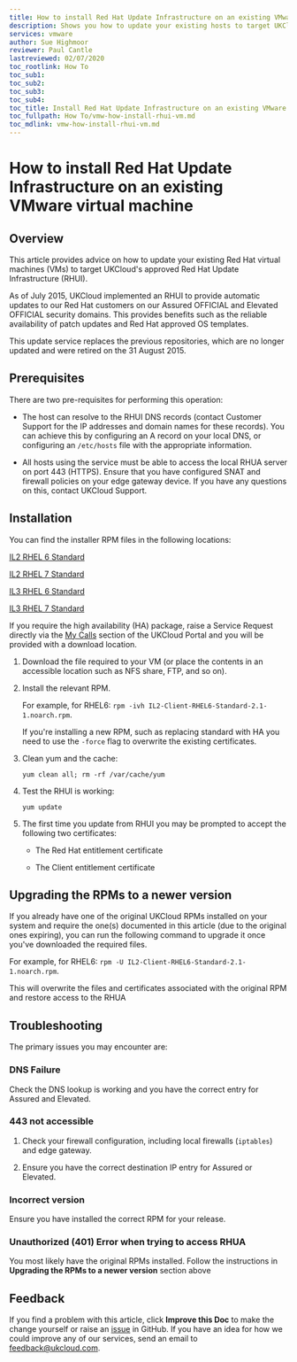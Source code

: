 ```yaml
---
title: How to install Red Hat Update Infrastructure on an existing VMware virtual machine
description: Shows you how to update your existing hosts to target UKCloud's approved Red Hat Update Infrastructure (RHUI)
services: vmware
author: Sue Highmoor
reviewer: Paul Cantle
lastreviewed: 02/07/2020
toc_rootlink: How To
toc_sub1: 
toc_sub2:
toc_sub3:
toc_sub4:
toc_title: Install Red Hat Update Infrastructure on an existing VMware virtual machine
toc_fullpath: How To/vmw-how-install-rhui-vm.md
toc_mdlink: vmw-how-install-rhui-vm.md
---
```


# How to install Red Hat Update Infrastructure on an existing VMware virtual machine

## Overview

This article provides advice on how to update your existing Red Hat virtual machines (VMs) to target UKCloud's approved Red Hat Update Infrastructure (RHUI).

As of July 2015, UKCloud implemented an RHUI to provide automatic updates to our Red Hat customers on our Assured OFFICIAL and Elevated OFFICIAL security domains. This provides benefits such as the reliable availability of patch updates and Red Hat approved OS templates.

This update service replaces the previous repositories, which are no longer updated and were retired on the 31 August 2015.

## Prerequisites

There are two pre-requisites for performing this operation:

- The host can resolve to the RHUI DNS records (contact Customer Support for the IP addresses and domain names for these records). You can achieve this by configuring an A record on your local DNS, or configuring an `/etc/hosts` file with the appropriate information.

- All hosts using the service must be able to access the local RHUA server on port 443 (HTTPS). Ensure that you have configured SNAT and firewall policies on your edge gateway device. If you have any questions on this, contact UKCloud Support.

## Installation

You can find the installer RPM files in the following locations:

[IL2 RHEL 6 Standard](https://cas.frn00006.ukcloud.com/Docs/UKCloud_Shared_Services/IL2-Client-RHEL6-Standard-2.1-1.noarch.rpm?AWSAccessKeyId=438-1048-5-aefff7-1&Expires=1625261766&Signature=zCxurIGSgb2TLrr2ISgqngRuTeU%3D)

[IL2 RHEL 7 Standard](https://cas.frn00006.ukcloud.com/Docs/UKCloud_Shared_Services/IL2-Client-RHEL7-Standard-2.1-1.noarch.rpm?AWSAccessKeyId=438-1048-5-aefff7-1&Expires=1625261781&Signature=txJ05hPU56lncP%2Bj8hvdgfJJFok%3D)

[IL3 RHEL 6 Standard](https://cas.frn00006.ukcloud.com/Docs/UKCloud_Shared_Services/IL3-Client-RHEL6-Standard-2.1-1.noarch.rpm?AWSAccessKeyId=438-1048-5-aefff7-1&Expires=1625261791&Signature=ser5iUAzUdPOX1hBHyRjw6PUULI%3D)

[IL3 RHEL 7 Standard](https://cas.frn00006.ukcloud.com/Docs/UKCloud_Shared_Services/IL3-Client-RHEL7-Standard-2.1-1.noarch.rpm?AWSAccessKeyId=438-1048-5-aefff7-1&Expires=1625261806&Signature=tPUvM%2B53G1qVD6lCEUbDNQ9IMX8%3D)

If you require the high availability (HA) package, raise a Service Request directly via the [My Calls](https://portal.skyscapecloud.com/support/ivanti) section of the UKCloud Portal and you will be provided with a download location.

1. Download the file required to your VM (or place the contents in an accessible location such as NFS share, FTP, and so on).

2. Install the relevant RPM.

    For example, for RHEL6: `rpm -ivh IL2-Client-RHEL6-Standard-2.1-1.noarch.rpm`.

    If you're installing a new RPM, such as replacing standard with HA you need to use the `-force` flag to overwrite the existing certificates.

3. Clean yum and the cache:

       yum clean all; rm -rf /var/cache/yum

4. Test the RHUI is working:

       yum update

5. The first time you update from RHUI you may be prompted to accept the following two certificates:

    - The Red Hat entitlement certificate

    - The Client entitlement certificate
    
## Upgrading the RPMs to a newer version

If you already have one of the original UKCloud RPMs installed on your system and require the one(s) documented in this article (due to the original ones expiring), you can run the following command to upgrade it once you've downloaded the required files.

   For example, for RHEL6: `rpm -U IL2-Client-RHEL6-Standard-2.1-1.noarch.rpm`.

This will overwrite the files and certificates associated with the original RPM and restore access to the RHUA

## Troubleshooting

The primary issues you may encounter are:

### DNS Failure

Check the DNS lookup is working and you have the correct entry for Assured and Elevated.

### 443 not accessible

1. Check your firewall configuration, including local firewalls (`iptables`) and edge gateway.

2. Ensure you have the correct destination IP entry for Assured or Elevated.

### Incorrect version

Ensure you have installed the correct RPM for your release.

### Unauthorized (401) Error when trying to access RHUA

You most likely have the original RPMs installed. Follow the instructions in **Upgrading the RPMs to a newer version** section above

## Feedback

If you find a problem with this article, click **Improve this Doc** to make the change yourself or raise an [issue](https://github.com/UKCloud/documentation/issues) in GitHub. If you have an idea for how we could improve any of our services, send an email to <feedback@ukcloud.com>.
